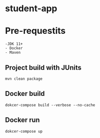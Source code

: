 # student-app

# Pre-requestits
    -JDK 11+
    - Docker
    - Maven

## Project build with JUnits
``` 
mvn clean package

```

## Docker build
``` 
dokcer-compose build --verbose --no-cache

```

## Docker run
``` 
dokcer-compose up

```
